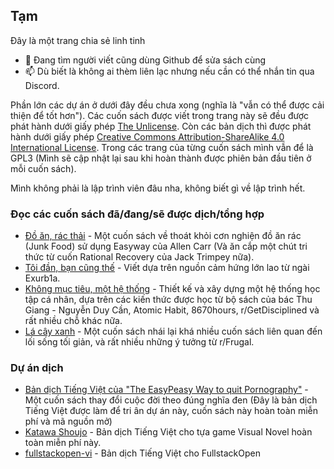 ## Tạm

Đây là một trang chia sẻ linh tinh

- 💬 Đang tìm người viết cũng dùng Github để sửa sách cùng
- 📫 Dù biết là không ai thèm liên lạc nhưng nếu cần có thể nhắn tin qua Discord.

Phần lớn các dự án ở dưới đây đều chưa xong (nghĩa là "vẫn có thể được cải thiện để tốt hơn"). Các cuốn sách được viết trong trang này sẽ đều được phát hành dưới giấy phép [The Unlicense](https://unlicense.org/). Còn các bản dịch thì được phát hành dưới giấy phép [Creative Commons Attribution-ShareAlike 4.0 International License](https://creativecommons.org/licenses/by-sa/4.0/). Trong các trang của từng cuốn sách mình vẫn để là GPL3 (Mình sẽ cập nhật lại sau khi hoàn thành được phiên bản đầu tiên ở mỗi cuốn sách).

Mình không phải là lập trình viên đâu nha, không biết gì về lập trình hết.

### Đọc các cuốn sách đã/đang/sẽ được dịch/tổng hợp

- [Đồ ăn, rác thải](https://github.com/duy103zxc/do-an-rac-thai) - Một cuốn sách về thoát khỏi cơn nghiện đồ ăn rác (Junk Food) sử dụng Easyway của Allen Carr (Và ăn cắp một chút tri thức từ cuốn Rational Recovery của Jack Trimpey nữa).
- [Tôi đần, bạn cũng thế](https://github.com/duy103zxc/tdbct) - Viết dựa trên nguồn cảm hứng lớn lao từ ngài Exurb1a.
- [Không mục tiêu, một hệ thống](https://duy103zxc.github.io/0mt1ht/) - Thiết kế và xây dựng một hệ thống học tập cá nhân, dựa trên các kiến thức được học từ bộ sách của bác Thu Giang - Nguyễn Duy Cần, Atomic Habit, 8670hours, r/GetDisciplined và rất nhiều chỗ khác nữa.
- [Lá cây xanh](https://daihocmo.github.io/la-cay-xanh/) - Một cuốn sách nhái lại khá nhiều cuốn sách liên quan đến lối sống tối giản, và rất nhiều những ý tưởng từ r/Frugal.

### Dự án dịch
- [Bản dịch Tiếng Việt của "The EasyPeasy Way to quit Pornography"](https://duy103zxc.github.io/easypeasymethod-vi/) - Một cuốn sách thay đổi cuộc đời theo đúng nghĩa đen (Đây là bản dịch Tiếng Việt được làm để tri ân dự án này, cuốn sách này hoàn toàn miễn phí và mã nguồn mở)
- [Katawa Shoujo](https://github.com/duy103zxc/katawa-shoujo-vi) - Bản dịch Tiếng Việt cho tựa game Visual Novel hoàn toàn miễn phí này.
- [fullstackopen-vi](https://github.com/duy103zxc/fullstackopen-vi) - Bản dịch Tiếng Việt cho FullstackOpen 
